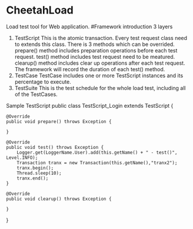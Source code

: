 # CheetahLoad
Load test tool for Web application.
#Framework introduction
3 layers 
1. TestScript
  This is the atomic transaction. Every test request class need to extends this class. 
  There is 3 methods which can be overrided. 
    prepare() method includes preparation operations before each test request.
    test() method includes test request need to be meatured.
    clearup() method includes clear up operations after each test request.
  The framework will record the duration of each test() method. 
2. TestCase
  TestCase includes one or more TestScript instances and its percentage to execute.
3. TestSuite
  This is the test schedule for the whole load test, including all of the TestCases.

Sample TestScript
public class TestScript_Login extends TestScript {

	@Override
	public void prepare() throws Exception {

	}

	@Override
	public void test() throws Exception {
		Logger.get(LoggerName.User).add(this.getName() + " - test()", Level.INFO);
		Transaction tranx = new Transaction(this.getName(),"tranx2");
		tranx.begin();
		Thread.sleep(10);
		tranx.end();
	}

	@Override
	public void clearup() throws Exception {

	}
}

